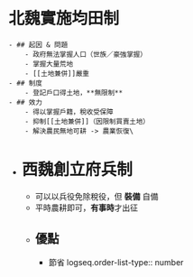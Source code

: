 # 北魏實施**均田制**
	- ## 起因 & 問題
		- 政府無法掌握人口（世族／豪強掌握）
		- 掌握大量荒地
		- [[土地兼併]]嚴重
	- ## 制度
		- 登記戶口得土地，**無限制**
	- ## 效力
		- 得以掌握戶籍，稅收受保障
		- 抑制[[土地兼併]]（因限制買賣土地）
		- 解決農民無地可耕 -> 農業恢復\
- # 西魏創立**府兵制**
	- 可以以兵役免除稅役，但 **裝備** 自備
	- 平時農耕即可，**有事時**才出征
	- ## 優點
		- 節省
		  logseq.order-list-type:: number